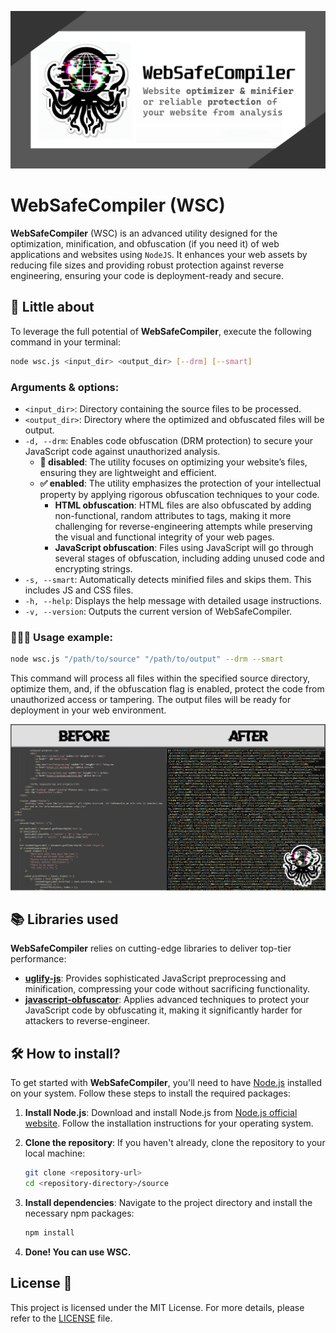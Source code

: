 ![](pics/preview.jpg)

# WebSafeCompiler (WSC)

**WebSafeCompiler** (WSC) is an advanced utility designed for the optimization, minification, and obfuscation (if you need it) of web applications and websites using `NodeJS`. It enhances your web assets by reducing file sizes and providing robust protection against reverse engineering, ensuring your code is deployment-ready and secure.

## 🚀 Little about

To leverage the full potential of **WebSafeCompiler**, execute the following command in your terminal:
```bash
node wsc.js <input_dir> <output_dir> [--drm] [--smart]
```

### Arguments & options:
* `<input_dir>`: Directory containing the source files to be processed.
* `<output_dir>`: Directory where the optimized and obfuscated files will be output.
* `-d, --drm`: Enables code obfuscation (DRM protection) to secure your JavaScript code against unauthorized analysis.
  * **🚫 disabled**: The utility focuses on optimizing your website’s files, ensuring they are lightweight and efficient.
  * **✅ enabled**: The utility emphasizes the protection of your intellectual property by applying rigorous obfuscation techniques to your code.
    * **HTML obfuscation**: HTML files are also obfuscated by adding non-functional, random attributes to tags, making it more challenging for reverse-engineering attempts while preserving the visual and functional integrity of your web pages.
    * **JavaScript obfuscation**: Files using JavaScript will go through several stages of obfuscation, including adding unused code and encrypting strings.
* `-s, --smart`: Automatically detects minified files and skips them. This includes JS and CSS files.
* `-h, --help`: Displays the help message with detailed usage instructions.
* `-v, --version`: Outputs the current version of WebSafeCompiler.

### 👨🏼‍💻 Usage example:
```bash
node wsc.js "/path/to/source" "/path/to/output" --drm --smart
```

This command will process all files within the specified source directory, optimize them, and, if the obfuscation flag is enabled, protect the code from unauthorized access or tampering. The output files will be ready for deployment in your web environment.

![](pics/before_and_after.png)

## 📚 Libraries used
**WebSafeCompiler** relies on cutting-edge libraries to deliver top-tier performance:
* **[uglify-js](https://www.npmjs.com/package/uglify-js)**: Provides sophisticated JavaScript preprocessing and minification, compressing your code without sacrificing functionality.
* **[javascript-obfuscator](https://www.npmjs.com/package/javascript-obfuscator)**: Applies advanced techniques to protect your JavaScript code by obfuscating it, making it significantly harder for attackers to reverse-engineer.

## 🛠️ How to install?

To get started with **WebSafeCompiler**, you'll need to have [Node.js](https://nodejs.org) installed on your system. Follow these steps to install the required packages:

1. **Install Node.js**: Download and install Node.js from [Node.js official website](https://nodejs.org). Follow the installation instructions for your operating system.

2. **Clone the repository**: If you haven't already, clone the repository to your local machine:
    ```bash
    git clone <repository-url>
    cd <repository-directory>/source
    ```

3. **Install dependencies**: Navigate to the project directory and install the necessary npm packages:
    ```bash
    npm install
    ```

4. **Done! You can use WSC.**

## License 📜
This project is licensed under the MIT License. For more details, please refer to the [LICENSE](./LICENSE) file.
